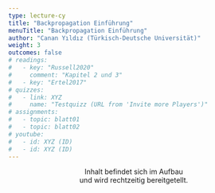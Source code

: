 ```yaml
---
type: lecture-cy
title: "Backpropagation Einführung"
menuTitle: "Backpropagation Einführung"
author: "Canan Yıldız (Türkisch-Deutsche Universität)"
weight: 3
outcomes: false
# readings:
#   - key: "Russell2020"
#     comment: "Kapitel 2 und 3"
#   - key: "Ertel2017"
# quizzes:
#   - link: XYZ
#     name: "Testquizz (URL from 'Invite more Players')"
# assignments:
#   - topic: blatt01
#   - topic: blatt02
# youtube:
#   - id: XYZ (ID)
#   - id: XYZ (ID)
---
```



<div style="text-align:center;">
Inhalt befindet sich im Aufbau<br>
und wird rechtzeitig bereitgetellt.
</div>


